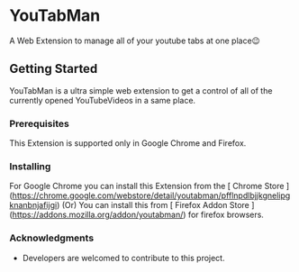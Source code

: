 # YouTabMan
A Web Extension to manage all of your youtube tabs at one place😉

## Getting Started
YouTabMan is a ultra simple web extension to get a control of all of the currently opened YouTubeVideos in a same place.

### Prerequisites
This Extension is supported only in Google Chrome and Firefox.

### Installing
For Google Chrome you can install this Extension from the [ Chrome Store ] (https://chrome.google.com/webstore/detail/youtabman/pfflnpdlbjjkgnelipgknanbnjafijgi) (Or) You can install this from [ Firefox Addon Store ] (https://addons.mozilla.org/addon/youtabman/) for firefox browsers.

### Acknowledgments
* Developers are welcomed to contribute to this project.
